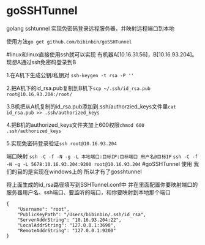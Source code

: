 # goSSHTunnel
golang sshtunnel 实现免密码登录远程服务器，并映射远程端口到本地

使用方法`go get github.com/bibinbin/goSSHTunnel`

#linux和linux直接使用ssh就可以实现
有机器A[10.16.31.56]，B[10.16.93.204]。现想A通过ssh免密码登录到B

1.在A机下生成公钥/私钥对  `ssh-keygen -t rsa -P ''`

2.把A机下的id_rsa.pub复制到B机下`scp ~/.ssh/id_rsa.pub root@10.16.93.204:/root/`

3.B机把从A机复制的id_rsa.pub添加到.ssh/authorzied_keys文件里`cat id_rsa.pub >> .ssh/authorized_keys`

4.把B机的authorized_keys文件夹加上600权限`chmod 600 .ssh/authorized_keys`

5.实现免密码登录验证`ssh root@10.16.93.204`

端口映射 
`ssh -C -f -N -g -L 本地端口:目标IP:目标端口 用户名@目标IP`
`ssh -C -f -N -g -L 5678:10.16.93.204:9200 root@10.16.93.204`
#goSSHTunnel 使用
我们的目的是实现在windows上的 所以才有了gosshtunnel

将上面生成的id_rsa路径填写到SSHTunnel.conf中 并在里面配置你要映射端口的服务器用户名、ssh端口、要监听的端口，和你要映射到本地那个端口
```
{
    "Username": "root", 
    "PublicKeyPath": "/Users/bibinbin/.ssh/id_rsa", 
    "ServerAddrString": "10.16.93.204:22", 
    "LocalAddrString": "127.0.0.1:3690", 
    "RemoteAddrString": "127.0.0.1:9200"
}
```
